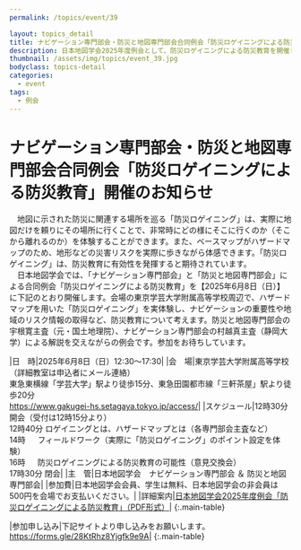 ```yaml
---
permalink: /topics/event/39

layout: topics_detail
title: ナビゲーション専門部会・防災と地図専門部会合同例会「防災ロゲイニングによる防災教育」開催のお知らせ
description: 日本地図学会2025年度例会として、防災ロゲイニングによる防災教育を開催します。
thumbnail: /assets/img/topics/event_39.jpg
bodyclass: topics-detail
categories:
  - event
tags:
  - 例会
---
```


# ナビゲーション専門部会・防災と地図専門部会合同例会「防災ロゲイニングによる防災教育」開催のお知らせ

　地図に示された防災に関連する場所を巡る「防災ロゲイニング」は、実際に地図だけを頼りにその場所に行くことで、非常時にどの様にそこに行くのか（そこから離れるのか）を体験することができます。また、ベースマップがハザードマップのため、地形などの災害リスクを実際に歩きながら体感できます。「防災ロゲイニング」は、防災教育に有効性を発揮すると期待されています。<br>
　日本地図学会では、「ナビゲーション専門部会」と「防災と地図専門部会」による合同例会「防災ロゲイニングによる防災教育」を【2025年6月8日（日）】に下記のとおり開催します。会場の東京学芸大学附属高等学校周辺で、ハザードマップを用いた「防災ロゲイニング」を実体験し、ナビゲーションの重要性や地域のリスク情報の取得など、防災教育について考えます。防災と地図専門部会の宇根寛主査（元・国土地理院）、ナビゲーション専門部会の村越真主査（静岡大学）による解説を交えながらの例会です。参加をお待ちしています。

|日　時|2025年6月8日（日）12:30～17:30|
|会　場|東京学芸大学附属高等学校（詳細教室は申込者にメール連絡）<br>東急東横線「学芸大学」駅より徒歩15分、東急田園都市線「三軒茶屋」駅より徒歩20分<br> <a href="https://www.gakugei-hs.setagaya.tokyo.jp/access/" target="_blank" rel="noopener noreferrer">https://www.gakugei-hs.setagaya.tokyo.jp/access/</a>|
|スケジュール|12時30分 開会（受付は12時15分より）<br>12時40分 ロゲイニングとは、ハザードマップとは（各専門部会主査など）<br>14時  　 フィールドワーク（実際に「防災ロゲイニング」のポイント設定を体験）<br>16時  　 防災ロゲイニングによる防災教育の可能性（意見交換会）<br>17時30分 閉会|
|主　管|日本地図学会　ナビゲーション専門部会 ＆ 防災と地図専門部会|
|参加費|日本地図学会会員、学生は無料、日本地図学会の非会員は500円を会場でお支払いください。|
|詳細案内|<a href="../../assets/file/event_39.pdf" target="_blank" rel="noopener noreferrer">日本地図学会2025年度例会「防災ロゲイニングによる防災教育」（PDF形式）</a>|
{:.main-table}

|参加申し込み|下記サイトより申し込みをお願いします。<br><a href="https://forms.gle/28KtRhz8Yjgfk9e9A" target="_blank" rel="noopener noreferrer">https://forms.gle/28KtRhz8Yjgfk9e9A</a>|
{:.main-table}
